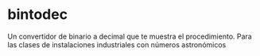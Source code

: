 # bintodec
Un convertidor de binario a decimal que te muestra el procedimiento. Para las clases de instalaciones industriales con números astronómicos
